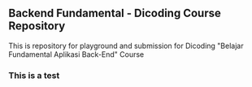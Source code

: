 ## Backend Fundamental - Dicoding Course Repository

This is repository for playground and submission for Dicoding "Belajar Fundamental Aplikasi Back-End" Course 

### This is a test

